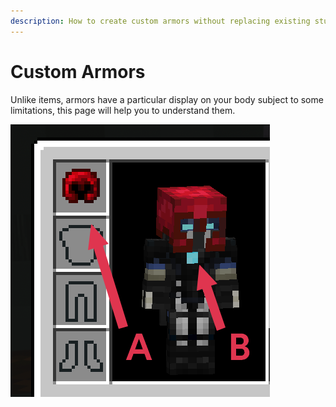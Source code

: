 ```yaml
---
description: How to create custom armors without replacing existing stuff?
---
```


# Custom Armors

Unlike items, armors have a particular display on your body subject to some limitations, this page will help you to understand them.

![A: item appearance    B: body appearance](../.gitbook/assets/stuff.png)



